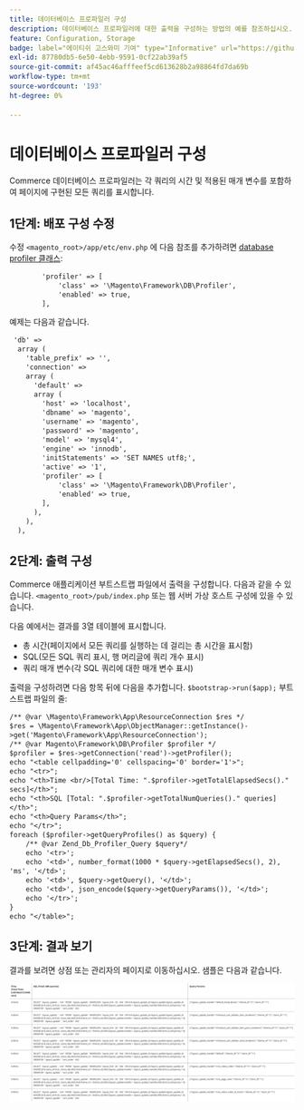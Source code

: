 ```yaml
---
title: 데이터베이스 프로파일러 구성
description: 데이터베이스 프로파일러에 대한 출력을 구성하는 방법의 예를 참조하십시오.
feature: Configuration, Storage
badge: label="에이티쉬 고스와미 기여" type="Informative" url="https://github.com/atishgoswami" tooltip="애티시 고스와미"
exl-id: 87780db5-6e50-4ebb-9591-0cf22ab39af5
source-git-commit: af45ac46afffeef5cd613628b2a98864fd7da69b
workflow-type: tm+mt
source-wordcount: '193'
ht-degree: 0%

---
```


# 데이터베이스 프로파일러 구성

Commerce 데이터베이스 프로파일러는 각 쿼리의 시간 및 적용된 매개 변수를 포함하여 페이지에 구현된 모든 쿼리를 표시합니다.

## 1단계: 배포 구성 수정

수정 `<magento_root>/app/etc/env.php` 에 다음 참조를 추가하려면 [database profiler 클래스](https://github.com/magento/magento2/tree/2.4/lib/internal/Magento/Framework/DB/Profiler.php):

```php?start_inline=1
        'profiler' => [
            'class' => '\Magento\Framework\DB\Profiler',
            'enabled' => true,
        ],
```

예제는 다음과 같습니다.

```php?start_inline=1
 'db' =>
  array (
    'table_prefix' => '',
    'connection' =>
    array (
      'default' =>
      array (
        'host' => 'localhost',
        'dbname' => 'magento',
        'username' => 'magento',
        'password' => 'magento',
        'model' => 'mysql4',
        'engine' => 'innodb',
        'initStatements' => 'SET NAMES utf8;',
        'active' => '1',
        'profiler' => [
            'class' => '\Magento\Framework\DB\Profiler',
            'enabled' => true,
        ],
      ),
    ),
  ),
```

## 2단계: 출력 구성

Commerce 애플리케이션 부트스트랩 파일에서 출력을 구성합니다. 다음과 같을 수 있습니다. `<magento_root>/pub/index.php` 또는 웹 서버 가상 호스트 구성에 있을 수 있습니다.

다음 예에서는 결과를 3열 테이블에 표시합니다.

- 총 시간(페이지에서 모든 쿼리를 실행하는 데 걸리는 총 시간을 표시함)
- SQL(모든 SQL 쿼리 표시, 행 머리글에 쿼리 개수 표시)
- 쿼리 매개 변수(각 SQL 쿼리에 대한 매개 변수 표시)

출력을 구성하려면 다음 항목 뒤에 다음을 추가합니다. `$bootstrap->run($app);` 부트스트랩 파일의 줄:

```php?start_inline=1
/** @var \Magento\Framework\App\ResourceConnection $res */
$res = \Magento\Framework\App\ObjectManager::getInstance()->get('Magento\Framework\App\ResourceConnection');
/** @var Magento\Framework\DB\Profiler $profiler */
$profiler = $res->getConnection('read')->getProfiler();
echo "<table cellpadding='0' cellspacing='0' border='1'>";
echo "<tr>";
echo "<th>Time <br/>[Total Time: ".$profiler->getTotalElapsedSecs()." secs]</th>";
echo "<th>SQL [Total: ".$profiler->getTotalNumQueries()." queries]</th>";
echo "<th>Query Params</th>";
echo "</tr>";
foreach ($profiler->getQueryProfiles() as $query) {
    /** @var Zend_Db_Profiler_Query $query*/
    echo '<tr>';
    echo '<td>', number_format(1000 * $query->getElapsedSecs(), 2), 'ms', '</td>';
    echo '<td>', $query->getQuery(), '</td>';
    echo '<td>', json_encode($query->getQueryParams()), '</td>';
    echo '</tr>';
}
echo "</table>";
```

## 3단계: 결과 보기

결과를 보려면 상점 또는 관리자의 페이지로 이동하십시오. 샘플은 다음과 같습니다.

![샘플 데이터베이스 프로파일러 결과](../../assets/configuration/db-profiler-results.png)
